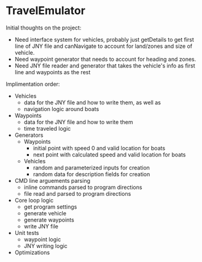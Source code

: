 # TravelEmulator

Initial thoughts on the project:
- Need interface system for vehicles, probably just getDetails to get first line of JNY file and canNavigate to account for land/zones and size of vehicle.
- Need waypoint generator that needs to account for heading and zones.
- Need JNY file reader and generator that takes the vehicle's info as first line and waypoints as the rest

Implimentation order:
- Vehicles
  - data for the JNY file and how to write them, as well as 
  - navigation logic around boats
- Waypoints
  - data for the JNY file and how to write them
  - time traveled logic
- Generators
  - Waypoints
    - initial point with speed 0 and valid location for boats
    - next point with calculated speed and valid location for boats
  - Vehicles
    - random and parameterized inputs for creation
    - random data for description fields for creation
- CMD line arguements parsing
  - inline commands parsed to program directions
  - file read and parsed to program directions
- Core loop logic
  - get program settings
  - generate vehicle
  - generate waypoints
  - write JNY file
- Unit tests
  - waypoint logic
  - JNY writing logic
- Optimizations